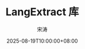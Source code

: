 ---
weight: 1
title: "LangExtract 库"
date: 2025-08-19T10:00:00+08:00
lastmod: 2025-08-19T10:00:00+08:00
draft: false
author: "宋涛"
authorLink: "https://hotttao.github.io/"
description: "LangExtract 库"
featuredImage: 

tags: ["langgraph 源码", "RAG"]
categories: ["langchain"]

lightgallery: true

toc:
  auto: false
---